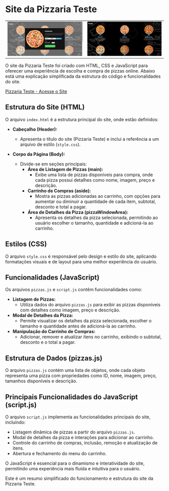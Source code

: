 # Site da Pizzaria Teste

<table>
  <tr>
    <td><img src="images/2.jpg" alt="Janela de seleção de pedido"></td>
    <td><img src="images/1.jpg" alt="Site"></td>
  </tr>
</table>

O site da Pizzaria Teste foi criado com HTML, CSS e JavaScript para oferecer uma experiência de escolha e compra de pizzas online. Abaixo está uma explicação simplificada da estrutura do código e funcionalidades do site.

[Pizzaria Teste - Acesse o Site](https://minfermis.github.io/pizza-teste/)

## Estrutura do Site (HTML)
O arquivo `index.html` é a estrutura principal do site, onde estão definidos:

- **Cabeçalho (Header):**
  - Apresenta o título do site (Pizzaria Teste) e inclui a referência a um arquivo de estilo (`style.css`).

- **Corpo da Página (Body):**
  - Divide-se em seções principais:
    - **Área de Listagem de Pizzas (main):**
      - Exibe uma lista de pizzas disponíveis para compra, onde cada pizza possui detalhes como nome, imagem, preço e descrição.
    - **Carrinho de Compras (aside):**
      - Mostra as pizzas adicionadas ao carrinho, com opções para aumentar ou diminuir a quantidade de cada item, subtotal, desconto e total a pagar.
    - **Área de Detalhes da Pizza (pizzaWindowArea):**
      - Apresenta os detalhes da pizza selecionada, permitindo ao usuário escolher o tamanho, quantidade e adicioná-la ao carrinho.

## Estilos (CSS)
O arquivo `style.css` é responsável pelo design e estilo do site, aplicando formatações visuais e de layout para uma melhor experiência do usuário.

## Funcionalidades (JavaScript)
Os arquivos `pizzas.js` e `script.js` contêm funcionalidades como:

- **Listagem de Pizzas:**
  - Utiliza dados do arquivo `pizzas.js` para exibir as pizzas disponíveis com detalhes como imagem, preço e descrição.
- **Modal de Detalhes da Pizza:**
  - Permite visualizar os detalhes da pizza selecionada, escolher o tamanho e quantidade antes de adicioná-la ao carrinho.
- **Manipulação do Carrinho de Compras:**
  - Adicionar, remover e atualizar itens no carrinho, exibindo o subtotal, desconto e o total a pagar.

## Estrutura de Dados (pizzas.js)
O arquivo `pizzas.js` contém uma lista de objetos, onde cada objeto representa uma pizza com propriedades como ID, nome, imagem, preço, tamanhos disponíveis e descrição.

## Principais Funcionalidades do JavaScript (script.js)
O arquivo `script.js` implementa as funcionalidades principais do site, incluindo:

- Listagem dinâmica de pizzas a partir do arquivo `pizzas.js`.
- Modal de detalhes da pizza e interações para adicionar ao carrinho.
- Controle do carrinho de compras, inclusão, remoção e atualização de itens.
- Abertura e fechamento do menu do carrinho.

O JavaScript é essencial para o dinamismo e interatividade do site, permitindo uma experiência mais fluída e intuitiva para o usuário.

Este é um resumo simplificado do funcionamento e estrutura do site da Pizzaria Teste.
